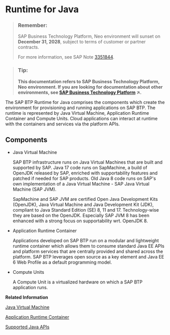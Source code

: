 <!-- loio7613c8c7711e1014839a8273b0e91070 -->

# Runtime for Java

> ### Remember:  
> SAP Business Technology Platform, Neo environment will sunset on **December 31, 2028**, subject to terms of customer or partner contracts.
> 
> For more information, see SAP Note [3351844](https://launchpad.support.sap.com/#/notes/3351844).

> ### Tip:  
> **This documentation refers to SAP Business Technology Platform, Neo environment. If you are looking for documentation about other environments, see [SAP Business Technology Platform](https://help.sap.com/viewer/65de2977205c403bbc107264b8eccf4b/Cloud/en-US/6a2c1ab5a31b4ed9a2ce17a5329e1dd8.html "SAP Business Technology Platform (SAP BTP) is an integrated offering comprised of four technology portfolios: database and data management, application development and integration, analytics, and intelligent technologies. The platform offers users the ability to turn data into business value, compose end-to-end business processes, and build and extend SAP applications quickly.") :arrow_upper_right:.**



The SAP BTP Runtime for Java comprises the components which create the environment for provisioning and running applications on SAP BTP. The runtime is represented by Java Virtual Machine, Application Runtime Container and Compute Units. Cloud applications can interact at runtime with the containers and services via the platform APIs.



<a name="loio7613c8c7711e1014839a8273b0e91070__section_CE66D9EE57FC40D985EEA6B3C3C81289"/>

## Components

-   Java Virtual Machine

    SAP BTP infrastructure runs on Java Virtual Machines that are built and supported by SAP. Java 17 code runs on SapMachine, a build of OpenJDK released by SAP, enriched with supportability features and patched if needed for SAP products. Old Java 8 code runs on SAP's own implementation of a Java Virtual Machine - SAP Java Virtual Machine \(SAP JVM\).

    SapMachine and SAP JVM are certified Open Java Development Kits \(OpenJDK\), Java Virtual Machine and Java Development Kit \(JDK\), compliant to Java Standard Edition \(SE\) 8, 11 and 17. Technology-wise they are based on the OpenJDK. Especially SAP JVM 8 has been enhanced with a strong focus on supportability wrt. OpenJDK 8.

-   Application Runtime Container

    Applications developed on SAP BTP run on a modular and lightweight runtime container which allows them to consume standard Java EE APIs and platform services that are centrally provided and shared across the platform. SAP BTP leverages open source as a key element and Java EE 6 Web Profile as a default programming model.

-   Compute Units

    A Compute Unit is a virtualized hardware on which a SAP BTP application runs.


**Related Information**  


[Java Virtual Machine](java-virtual-machine-da030d1.md)

[Application Runtime Container](application-runtime-container-7613bd2.md)

[Supported Java APIs](supported-java-apis-e836a95.md)

